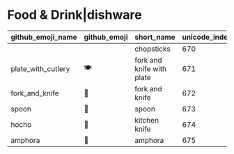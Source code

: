 # Food & Drink|dishware

|github_emoji_name|github_emoji|short_name|unicode_index|
|---|---|---|---|
|||chopsticks|670|
|plate_with_cutlery|:plate_with_cutlery:|fork and knife with plate|671|
|fork_and_knife|:fork_and_knife:|fork and knife|672|
|spoon|:spoon:|spoon|673|
|hocho|:hocho:|kitchen knife|674|
|amphora|:amphora:|amphora|675|
